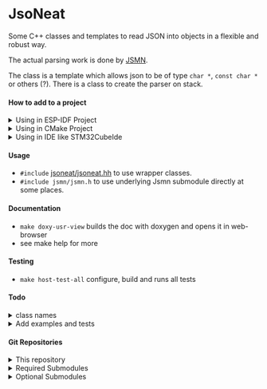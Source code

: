 # JsoNeat

  Some C++ classes and templates to read JSON into objects in a flexible and robust way.
  
  The actual parsing work is done by [JSMN](https://github.com/zserge/jsmn).
  
  The class is a template which allows json to be of type `char *`, `const char *` or others (?).
  There is a class to create the parser on stack.
   
#### How to add to a project   

<details> <summary>Using in ESP-IDF Project</summary>

   * The component(s) are located in subdirectory `./components`
   * The required external components are located in subdirectory `./external`
   * I place this repository into project subdirectory `./external`. Then I use file(GLOB ..)
     to add all components directories to `EXTRA_COMPONENTS_DIR` like so:
       * `file(GLOB extra_dirs external/*/components external/*/external/*/components)`      
       * `list(APPEND EXTRA_COMPONENTS_DIR ${extra_dirs})`
       * `REQUIRE ... jsmn ...`

</details>

<details> <summary>Using in CMake Project</summary>

   * source-CMakeLists.txt: `target_link_libraries(main PUBLIC ... jsmn ...)`
   * project-CMakeLists.txt: `add_subdirectory(external/jsmnit/components/jsmn)`

</details>

<details> <summary>Using in IDE like STM32CubeIde</summary>

   * add include path: `external/jsmnit/components/jsmn/include`
   * add source path: `external/jsmnit/components/jsmn/src`

</details>

#### Usage
   * `#include` [jsoneat/jsoneat.hh](components/jsmn/include/jsoneat/jsoneat.hh) to use wrapper classes. 
   * `#include jsmn/jsmn.h` to use underlying Jsmn submodule directly at some places. 

#### Documentation
   *  `make doxy-usr-view` builds the doc with doxygen and opens it in web-browser
   * see make help for more

#### Testing  
   *  `make host-test-all`  configure, build and runs all tests

#### Todo
<details> <summary>class names</summary>

    * naming oft the classes could be updated to reflect some changes made on the way

</details>
<details> <summary>Add examples and tests</summary>

       * Tests are currently done in tests of components using this component. Examples can be found there also.

</details>
   
#### Git Repositories

<details> <summary>This repository </summary>

  * This repository on [GitHub](https://github.com/zwiebert/jsmnit)

</details>
<details> <summary>Required Submodules</summary>

  * JSON parser/tokenizer: [jsmn](https://github.com/zserge/jsmn)

</details>
<details> <summary>Optional Submodules</summary>

  * esp-idf/unity component to run tests on host: [host-test-idf](https://github.com/zwiebert/host-test-idf)

</details>
